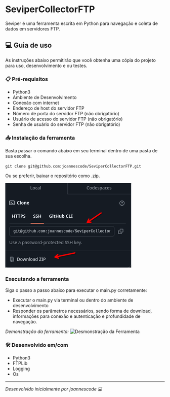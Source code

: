 # SeviperCollectorFTP

Seviper é uma ferramenta escrita em Python para navegação e coleta de dados em servidores FTP.

## 💻 Guia de uso

As instruções abaixo permitirão que você obtenha uma cópia do projeto para uso, desenvolvimento e ou testes.

### 📋 Pré-requisitos
- Python3 
- Ambiente de Desenvolvimento 
- Conexão com internet
- Endereço de host do servidor FTP
- Número de porta do servidor FTP (não obrigatório)
- Usuário de acesso do servidor FTP (não obrigatório)
- Senha de usuário do servidor FTP (não obrigatório)

### 📥 Instalação da ferramenta
Basta passar o comando abaixo em seu terminal dentro de uma pasta de sua escolha.

`git clone git@github.com:joannescode/SeviperCollectorFTP.git`

Ou se preferir, baixar o repositório como .zip.

![Forma de adquirir a ferramenta](images/download_ferramenta.png)

### Executando a ferramenta
Siga o passo a passo abaixo para executar o main.py corretamente:

- Executar o main.py via terminal ou dentro do ambiente de desenvolvimento
- Responder os parâmetros necessários, sendo forma de download, informações para conexão e autenticação e profundidade de navegação.

*Demonstração da ferramenta:*
![Desmonstração da Ferramenta](<images/demonstracao.gif>)

### 🛠️ Desenvolvido em/com
- Python3
- FTPLib
- Logging
- Os
  
<hr>

*Desenvolvido inicialmente por joannescode 💻*
